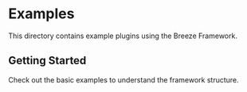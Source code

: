 # Examples

This directory contains example plugins using the Breeze Framework.

## Getting Started

Check out the basic examples to understand the framework structure. 
